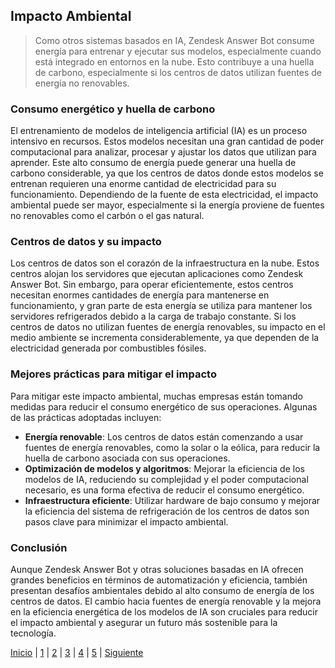## Impacto Ambiental

> Como otros sistemas basados en IA, Zendesk Answer Bot consume energía para entrenar y ejecutar sus modelos, especialmente cuando está integrado en entornos en la nube. Esto contribuye a una huella de carbono, especialmente si los centros de datos utilizan fuentes de energía no renovables.

### **Consumo energético y huella de carbono**
El entrenamiento de modelos de inteligencia artificial (IA) es un proceso intensivo en recursos. Estos modelos necesitan una gran cantidad de poder computacional para analizar, procesar y ajustar los datos que utilizan para aprender. Este alto consumo de energía puede generar una huella de carbono considerable, ya que los centros de datos donde estos modelos se entrenan requieren una enorme cantidad de electricidad para su funcionamiento. Dependiendo de la fuente de esta electricidad, el impacto ambiental puede ser mayor, especialmente si la energía proviene de fuentes no renovables como el carbón o el gas natural.

### **Centros de datos y su impacto**
Los centros de datos son el corazón de la infraestructura en la nube. Estos centros alojan los servidores que ejecutan aplicaciones como Zendesk Answer Bot. Sin embargo, para operar eficientemente, estos centros necesitan enormes cantidades de energía para mantenerse en funcionamiento, y gran parte de esta energía se utiliza para mantener los servidores refrigerados debido a la carga de trabajo constante. Si los centros de datos no utilizan fuentes de energía renovables, su impacto en el medio ambiente se incrementa considerablemente, ya que dependen de la electricidad generada por combustibles fósiles.

### **Mejores prácticas para mitigar el impacto**
Para mitigar este impacto ambiental, muchas empresas están tomando medidas para reducir el consumo energético de sus operaciones. Algunas de las prácticas adoptadas incluyen:
- **Energía renovable**: Los centros de datos están comenzando a usar fuentes de energía renovables, como la solar o la eólica, para reducir la huella de carbono asociada con sus operaciones.
- **Optimización de modelos y algoritmos**: Mejorar la eficiencia de los modelos de IA, reduciendo su complejidad y el poder computacional necesario, es una forma efectiva de reducir el consumo energético.
- **Infraestructura eficiente**: Utilizar hardware de bajo consumo y mejorar la eficiencia del sistema de refrigeración de los centros de datos son pasos clave para minimizar el impacto ambiental.

### **Conclusión**
Aunque Zendesk Answer Bot y otras soluciones basadas en IA ofrecen grandes beneficios en términos de automatización y eficiencia, también presentan desafíos ambientales debido al alto consumo de energía de los centros de datos. El cambio hacia fuentes de energía renovable y la mejora en la eficiencia energética de los modelos de IA son cruciales para reducir el impacto ambiental y asegurar un futuro más sostenible para la tecnología.

[Inicio](1.md) | [1](aplicaciones-de-la-ia1.md) | [2](impacto-en-el-sector1.md) | [3](impacto-ambiental1.md) | [4](propuestas-para-minimizar-los-impactos-ambientales1.md) | [5](exemple1.md) | [Siguiente](propuestas-para-minimizar-los-impactos-ambientales1.md)
